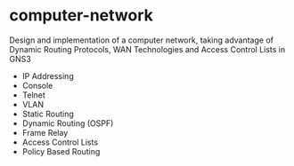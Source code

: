# computer-network
Design and implementation of a computer network, taking advantage of Dynamic Routing Protocols, WAN Technologies and Access Control Lists in GNS3
- IP Addressing
- Console
- Telnet
- VLAN
- Static Routing
- Dynamic Routing (OSPF)
- Frame Relay
- Access Control Lists
- Policy Based Routing
